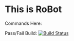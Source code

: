 # This is RoBot
Commands Here:

Pass/Fail Build: [![Build Status](https://travis-ci.org/HFreni/RoBot.svg?branch=master)](https://travis-ci.org/HFreni/RoBot)
